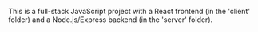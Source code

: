 <!-- Use this file to provide workspace-specific custom instructions to Copilot. For more details, visit https://code.visualstudio.com/docs/copilot/copilot-customization#_use-a-githubcopilotinstructionsmd-file -->

This is a full-stack JavaScript project with a React frontend (in the 'client' folder) and a Node.js/Express backend (in the 'server' folder).
